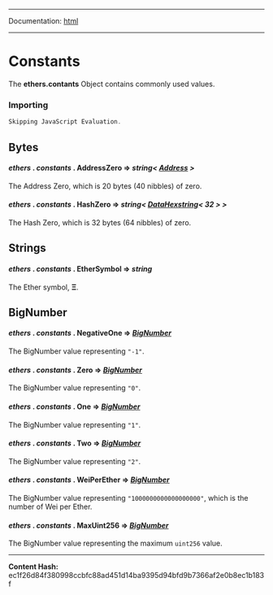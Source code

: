 -----

Documentation: [html](https://docs-beta.ethers.io/)

-----


Constants
=========


The **ethers.contants** Object contains commonly used values.


### Importing



```javascript
Skipping JavaScript Evaluation.
```



Bytes
-----



#### *ethers* . *constants* . **AddressZero** **=>** *string< [Address](../address) >*

The Address Zero, which is 20 bytes (40 nibbles) of zero.




#### *ethers* . *constants* . **HashZero** **=>** *string< [DataHexstring](../bytes)< 32 > >*

The Hash Zero, which is 32 bytes (64 nibbles) of zero.




Strings
-------



#### *ethers* . *constants* . **EtherSymbol** **=>** *string*

The Ether symbol, **&Xi;**.




BigNumber
---------



#### *ethers* . *constants* . **NegativeOne** **=>** *[BigNumber](../bignumber)*

The BigNumber value representing `"-1"`.




#### *ethers* . *constants* . **Zero** **=>** *[BigNumber](../bignumber)*

The BigNumber value representing `"0"`.




#### *ethers* . *constants* . **One** **=>** *[BigNumber](../bignumber)*

The BigNumber value representing `"1"`.




#### *ethers* . *constants* . **Two** **=>** *[BigNumber](../bignumber)*

The BigNumber value representing `"2"`.




#### *ethers* . *constants* . **WeiPerEther** **=>** *[BigNumber](../bignumber)*

The BigNumber value representing `"1000000000000000000"`, which is the
number of Wei per Ether.




#### *ethers* . *constants* . **MaxUint256** **=>** *[BigNumber](../bignumber)*

The BigNumber value representing the maximum `uint256` value.





-----
**Content Hash:** ec1f26d84f380998ccbfc88ad451d14ba9395d94bfd9b7366af2e0b8ec1b183f